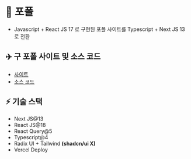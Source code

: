 # 🎯 포폴
 - Javascript + React JS 17 로 구현된 포폴 사이트를 Typescript + Next JS 13로 전환

## ✈️ 구 포폴 사이트 및 소스 코드
 - [사이트](https://oshosh.github.io/poportfolio/) 
 - [소스 코드](https://github.com/oshosh/poportfolio)
   
## ⚡️ 기술 스택
 - Next JS@13
 - React JS@18
 - React Query@5
 - Typescript@4
 - Radix UI + Tailwind **(shadcn/ui X)**
 - Vercel Deploy

 
